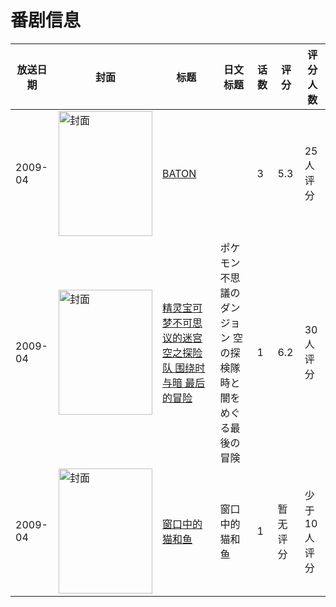 # 番剧信息

|放送日期|封面|标题|日文标题|话数|评分|评分人数|
|---|---|---|---|---|---|---|
|2009-04|<img src="//lain.bgm.tv/pic/cover/c/4c/86/112446_loOvj.jpg" alt="封面" style="width:150px;height:200px;object-fit:cover;">|[BATON](https://bangumi.tv/subject/112446)||3|5.3|25人评分|
|2009-04|<img src="//lain.bgm.tv/pic/cover/c/7f/5c/99955_lwwp3.jpg" alt="封面" style="width:150px;height:200px;object-fit:cover;">|[精灵宝可梦不可思议的迷宫 空之探险队 围绕时与暗 最后的冒险](https://bangumi.tv/subject/99955)|ポケモン不思議のダンジョン 空の探検隊 時と闇をめぐる最後の冒険|1|6.2|30人评分|
|2009-04|<img src="//lain.bgm.tv/pic/cover/c/50/4a/49861_QA378.jpg" alt="封面" style="width:150px;height:200px;object-fit:cover;">|[窗口中的猫和鱼](https://bangumi.tv/subject/49861)|窗口中的猫和鱼|1|暂无评分|少于10人评分|
